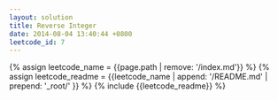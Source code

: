 ```yaml
---
layout: solution
title: Reverse Integer
date: 2014-08-04 13:40:44 +0800
leetcode_id: 7
---
```

{% assign leetcode_name = {{page.path | remove: '/index.md'}}  %}
{% assign leetcode_readme = {{leetcode_name | append: '/README.md' | prepend: '_root/' }}  %}
{% include {{leetcode_readme}} %}
